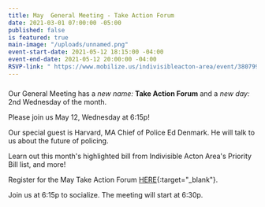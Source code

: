 ```yaml
---
title: May  General Meeting - Take Action Forum
date: 2021-03-01 07:00:00 -05:00
published: false
is featured: true
main-image: "/uploads/unnamed.png"
event-start-date: 2021-05-12 18:15:00 -04:00
event-end-date: 2021-05-12 20:00:00 -04:00
RSVP-link: " https://www.mobilize.us/indivisibleacton-area/event/380799/"
---
```


### 

Our General Meeting has a *new name:* **Take Action Forum** and a *new day:* 2nd Wednesday of the month.

Please join us May 12, Wednesday at 6:15p!  

Our special guest is Harvard, MA Chief of Police Ed Denmark.  He will talk to us about the future of policing.  

Learn out this month's highlighted bill from  Indivisible Acton Area's Priority Bill list, and more!  

Register for the May Take Action Forum [HERE](https://actionnetwork.org/events/may-general-meeting-take-action-forum?source=direct_link&){:target="_blank"}.  

Join us at 6:15p to socialize. The meeting will start at 6:30p.

